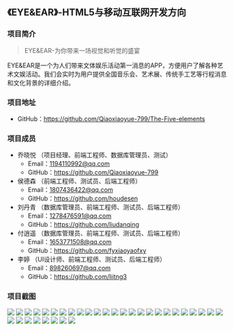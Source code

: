 ## 《EYE&EAR》-HTML5与移动互联网开发方向

### 项目简介

>EYE&EAR-为你带来一场视觉和听觉的盛宴

EYE&EAR是一个为人们带来文体娱乐活动第一消息的APP，方便用户了解各种艺术文娱活动。我们会实时为用户提供全国音乐会、艺术展、传统手工艺等行程消息和文化背景的详细介绍。

### 项目地址
  - GitHub：https://github.com/Qiaoxiaoyue-799/The-Five-elements

### 项目成员
* 乔晓悦 （项目经理、前端工程师、数据库管理员、测试）
    * Email：1194110992@qq.com
    * GitHub：https://github.com/Qiaoxiaoyue-799
* 侯德森 （前端工程师、测试员、后端工程师）
    * Email：1807436422@qq.com
    * GitHub：https://github.com/houdesen
* 刘丹青 （数据库管理员、前端工程师、测试员、后端工程师）
    * Email：1278476591@qq.com
    * GitHub：https://github.com/liudanqing
* 付逍遥 （数据库管理员、前端工程师、测试员、后端工程师）
    * Email：1653771508@qq.com
    * GitHub：https://github.com/fyxiaoyaofxy
* 李婷 （UI设计师、前端工程师、测试员、后端工程师）
    * Email：898260697@qq.com
    * GitHub：https://github.com/liitng3
    
### 项目截图

![](https://qiaoxiaoyue-799.github.io/The-Five-elements/project-images/%E6%89%B9%E6%B3%A8%202019-12-19%20162105.png)
![](https://qiaoxiaoyue-799.github.io/The-Five-elements/project-images/%E6%89%B9%E6%B3%A8%202019-12-19%20162222.png)
![](https://qiaoxiaoyue-799.github.io/The-Five-elements/project-images/%E6%89%B9%E6%B3%A8%202019-12-19%20162245.png)
![](https://qiaoxiaoyue-799.github.io/The-Five-elements/project-images/%E6%89%B9%E6%B3%A8%202019-12-19%20162307.png)
![](https://qiaoxiaoyue-799.github.io/The-Five-elements/project-images/%E6%89%B9%E6%B3%A8%202019-12-19%20162340.png)
![](https://qiaoxiaoyue-799.github.io/The-Five-elements/project-images/%E6%89%B9%E6%B3%A8%202019-12-19%20162440.png)
![](https://qiaoxiaoyue-799.github.io/The-Five-elements/project-images/%E6%89%B9%E6%B3%A8%202019-12-19%20162503.png)
![](https://qiaoxiaoyue-799.github.io/The-Five-elements/project-images/%E6%89%B9%E6%B3%A8%202019-12-19%20162526.png)
![](https://qiaoxiaoyue-799.github.io/The-Five-elements/project-images/%E6%89%B9%E6%B3%A8%202019-12-19%20162546.png)
![](https://qiaoxiaoyue-799.github.io/The-Five-elements/project-images/%E6%89%B9%E6%B3%A8%202019-12-19%20162654.png)
![](https://qiaoxiaoyue-799.github.io/The-Five-elements/project-images/%E6%89%B9%E6%B3%A8%202019-12-19%20162745.png)
![](https://qiaoxiaoyue-799.github.io/The-Five-elements/project-images/%E6%89%B9%E6%B3%A8%202019-12-19%20162843.png)
![](https://qiaoxiaoyue-799.github.io/The-Five-elements/project-images/%E6%89%B9%E6%B3%A8%202019-12-19%20162917.png)
![](https://qiaoxiaoyue-799.github.io/The-Five-elements/project-images/%E6%89%B9%E6%B3%A8%202019-12-19%20162948.png)
![](https://qiaoxiaoyue-799.github.io/The-Five-elements/project-images/%E6%89%B9%E6%B3%A8%202019-12-19%20163013.png)
![](https://qiaoxiaoyue-799.github.io/The-Five-elements/project-images/%E6%89%B9%E6%B3%A8%202019-12-19%20163033.png)
![](https://qiaoxiaoyue-799.github.io/The-Five-elements/project-images/%E6%89%B9%E6%B3%A8%202019-12-19%20163102.png)
![](https://qiaoxiaoyue-799.github.io/The-Five-elements/project-images/%E6%89%B9%E6%B3%A8%202019-12-19%20163132.png)
![](https://qiaoxiaoyue-799.github.io/The-Five-elements/project-images/%E6%89%B9%E6%B3%A8%202019-12-19%20163202.png)
![](https://qiaoxiaoyue-799.github.io/The-Five-elements/project-images/%E6%89%B9%E6%B3%A8%202019-12-19%20163421.png)
![](https://qiaoxiaoyue-799.github.io/The-Five-elements/project-images/%E6%89%B9%E6%B3%A8%202019-12-19%20163445.png)
![](https://qiaoxiaoyue-799.github.io/The-Five-elements/project-images/%E6%89%B9%E6%B3%A8%202019-12-19%20163513.png)
![](https://qiaoxiaoyue-799.github.io/The-Five-elements/project-images/%E6%89%B9%E6%B3%A8%202019-12-19%20163013.png)
![](https://qiaoxiaoyue-799.github.io/The-Five-elements/project-images/%E6%89%B9%E6%B3%A8%202019-12-19%20163033.png)
![](https://qiaoxiaoyue-799.github.io/The-Five-elements/project-images/%E6%89%B9%E6%B3%A8%202019-12-19%20163102.png)
![](https://qiaoxiaoyue-799.github.io/The-Five-elements/project-images/%E6%89%B9%E6%B3%A8%202019-12-19%20163132.png)
![](https://qiaoxiaoyue-799.github.io/The-Five-elements/project-images/%E6%89%B9%E6%B3%A8%202019-12-19%20163202.png)
![](https://qiaoxiaoyue-799.github.io/The-Five-elements/project-images/%E6%89%B9%E6%B3%A8%202019-12-19%20163421.png)
![](https://qiaoxiaoyue-799.github.io/The-Five-elements/project-images/%E6%89%B9%E6%B3%A8%202019-12-19%20163445.png)
![](https://qiaoxiaoyue-799.github.io/The-Five-elements/project-images/%E6%89%B9%E6%B3%A8%202019-12-19%20163513.png)
![](https://qiaoxiaoyue-799.github.io/The-Five-elements/project-images/%E6%89%B9%E6%B3%A8%202019-12-19%20163537.png)
![](https://qiaoxiaoyue-799.github.io/The-Five-elements/project-images/%E6%89%B9%E6%B3%A8%202019-12-19%20163557.png)
![](https://qiaoxiaoyue-799.github.io/The-Five-elements/project-images/%E6%89%B9%E6%B3%A8%202019-12-19%20163619.png)

